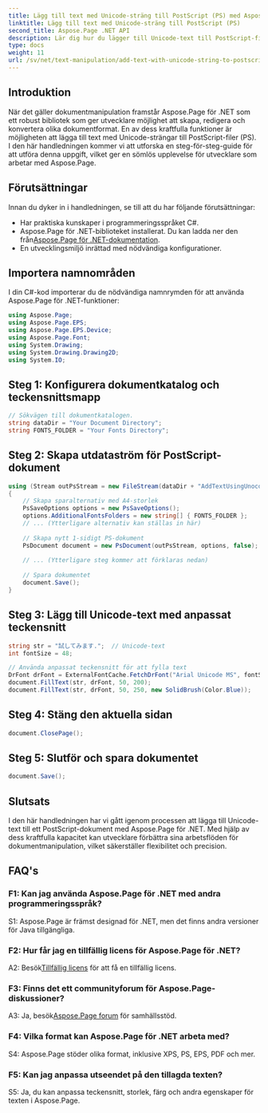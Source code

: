 ```yaml
---
title: Lägg till text med Unicode-sträng till PostScript (PS) med Aspose.Page
linktitle: Lägg till text med Unicode-sträng till PostScript (PS)
second_title: Aspose.Page .NET API
description: Lär dig hur du lägger till Unicode-text till PostScript-filer med Aspose.Page för .NET. Förbättra dokumenthanteringen med lätthet.
type: docs
weight: 11
url: /sv/net/text-manipulation/add-text-with-unicode-string-to-postscript-ps/
---
```

## Introduktion

När det gäller dokumentmanipulation framstår Aspose.Page för .NET som ett robust bibliotek som ger utvecklare möjlighet att skapa, redigera och konvertera olika dokumentformat. En av dess kraftfulla funktioner är möjligheten att lägga till text med Unicode-strängar till PostScript-filer (PS). I den här handledningen kommer vi att utforska en steg-för-steg-guide för att utföra denna uppgift, vilket ger en sömlös upplevelse för utvecklare som arbetar med Aspose.Page.

## Förutsättningar

Innan du dyker in i handledningen, se till att du har följande förutsättningar:

- Har praktiska kunskaper i programmeringsspråket C#.
-  Aspose.Page för .NET-biblioteket installerat. Du kan ladda ner den från[Aspose.Page för .NET-dokumentation](https://reference.aspose.com/page/net/).
- En utvecklingsmiljö inrättad med nödvändiga konfigurationer.

## Importera namnområden

I din C#-kod importerar du de nödvändiga namnrymden för att använda Aspose.Page för .NET-funktioner:

```csharp
using Aspose.Page;
using Aspose.Page.EPS;
using Aspose.Page.EPS.Device;
using Aspose.Page.Font;
using System.Drawing;
using System.Drawing.Drawing2D;
using System.IO;
```

## Steg 1: Konfigurera dokumentkatalog och teckensnittsmapp

```csharp
// Sökvägen till dokumentkatalogen.
string dataDir = "Your Document Directory";
string FONTS_FOLDER = "Your Fonts Directory";
```

## Steg 2: Skapa utdataström för PostScript-dokument

```csharp
using (Stream outPsStream = new FileStream(dataDir + "AddTextUsingUnocodeString_outPS.ps", FileMode.Create))
{
    // Skapa sparalternativ med A4-storlek
    PsSaveOptions options = new PsSaveOptions();
    options.AdditionalFontsFolders = new string[] { FONTS_FOLDER };
    // ... (Ytterligare alternativ kan ställas in här)
    
    // Skapa nytt 1-sidigt PS-dokument
    PsDocument document = new PsDocument(outPsStream, options, false);
    
    // ... (Ytterligare steg kommer att förklaras nedan)
    
    // Spara dokumentet
    document.Save();
}
```

## Steg 3: Lägg till Unicode-text med anpassat teckensnitt

```csharp
string str = "試してみます.";  // Unicode-text
int fontSize = 48;

// Använda anpassat teckensnitt för att fylla text
DrFont drFont = ExternalFontCache.FetchDrFont("Arial Unicode MS", fontSize, FontStyle.Regular);
document.FillText(str, drFont, 50, 200);
document.FillText(str, drFont, 50, 250, new SolidBrush(Color.Blue));
```

## Steg 4: Stäng den aktuella sidan

```csharp
document.ClosePage();
```

## Steg 5: Slutför och spara dokumentet

```csharp
document.Save();
```

## Slutsats

I den här handledningen har vi gått igenom processen att lägga till Unicode-text till ett PostScript-dokument med Aspose.Page för .NET. Med hjälp av dess kraftfulla kapacitet kan utvecklare förbättra sina arbetsflöden för dokumentmanipulation, vilket säkerställer flexibilitet och precision.

## FAQ's

### F1: Kan jag använda Aspose.Page för .NET med andra programmeringsspråk?

S1: Aspose.Page är främst designad för .NET, men det finns andra versioner för Java tillgängliga.

### F2: Hur får jag en tillfällig licens för Aspose.Page för .NET?

 A2: Besök[Tillfällig licens](https://purchase.aspose.com/temporary-license/) för att få en tillfällig licens.

### F3: Finns det ett communityforum för Aspose.Page-diskussioner?

 A3: Ja, besök[Aspose.Page forum](https://forum.aspose.com/c/page/39) för samhällsstöd.

### F4: Vilka format kan Aspose.Page för .NET arbeta med?

S4: Aspose.Page stöder olika format, inklusive XPS, PS, EPS, PDF och mer.

### F5: Kan jag anpassa utseendet på den tillagda texten?

S5: Ja, du kan anpassa teckensnitt, storlek, färg och andra egenskaper för texten i Aspose.Page.